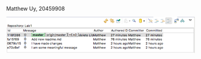 Matthew Uy, 20459908

![Settings Window](https://github.com/mjsuy/comp-3111-lab1-demo/blob/master/lab1.png)

